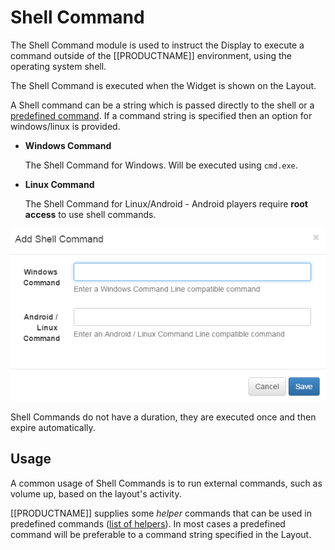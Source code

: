 <!--toc=media-->
# Shell Command
The Shell Command module is used to instruct the Display to execute a command outside of the [[PRODUCTNAME]] environment, 
 using the operating system shell.

The Shell Command is executed when the Widget is shown on the Layout.

A Shell command can be a string which is passed directly to the shell or a [predefined command](displays_commands.html). If
 a command string is specified then an option for windows/linux is provided.

- **Windows Command**
    
    The Shell Command for Windows. Will be executed using `cmd.exe`.

- **Linux Command**
    
    The Shell Command for Linux/Android - Android players require **root access** to use shell commands.

![Shell Command Form](img/media_shellcommand_form.png)

Shell Commands do not have a duration, they are executed once and then expire automatically.


## Usage
A common usage of Shell Commands is to run external commands, such as volume up, based on the layout's activity.
 
[[PRODUCTNAME]] supplies some *helper* commands that can be used in predefined commands 
 ([list of helpers](displays_commands.html#helpers)). In most cases a predefined command will be preferable to a command
 string specified in the Layout.